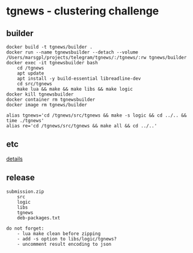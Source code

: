 # tgnews - clustering challenge

## builder

    docker build -t tgnews/builder .
    docker run --name tgnewsbuilder --detach --volume /Users/marsgpl/projects/telegram/tgnews/:/tgnews/:rw tgnews/builder
    docker exec -it tgnewsbuilder bash
        cd /tgnews
        apt update
        apt install -y build-essential libreadline-dev
        cd src/tgnews
        make lua && make && make libs && make logic
    docker kill tgnewsbuilder
    docker container rm tgnewsbuilder
    docker image rm tgnews/builder

    alias tgnews='cd /tgnews/src/tgnews && make -s logic && cd ../.. && time ./tgnews'
    alias re='cd /tgnews/src/tgnews && make all && cd ../..'

## etc

[details](https://contest.com/docs/data_clustering)

## release

    submission.zip
        src
        logic
        libs
        tgnews
        deb-packages.txt

    do not forget:
        - lua make clean before zipping
        - add -s option to libs/logic/tgnews?
        - uncomment result encoding to json
